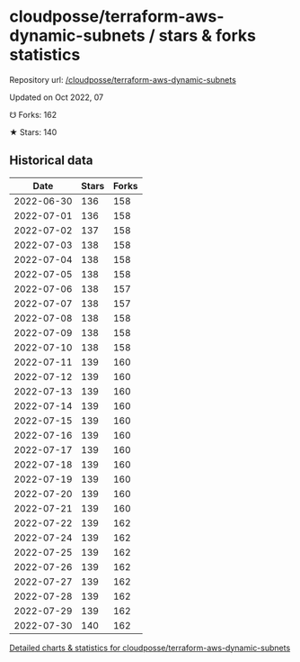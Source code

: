 # cloudposse/terraform-aws-dynamic-subnets / stars & forks statistics

Repository url: [/cloudposse/terraform-aws-dynamic-subnets](https://github.com/cloudposse/terraform-aws-dynamic-subnets)

Updated on Oct 2022, 07

☋ Forks: 162

★ Stars: 140

## Historical data
| Date | Stars | Forks |
|------|-------|-------|
| 2022-06-30 | 136 | 158 | 
| 2022-07-01 | 136 | 158 | 
| 2022-07-02 | 137 | 158 | 
| 2022-07-03 | 138 | 158 | 
| 2022-07-04 | 138 | 158 | 
| 2022-07-05 | 138 | 158 | 
| 2022-07-06 | 138 | 157 | 
| 2022-07-07 | 138 | 157 | 
| 2022-07-08 | 138 | 158 | 
| 2022-07-09 | 138 | 158 | 
| 2022-07-10 | 138 | 158 | 
| 2022-07-11 | 139 | 160 | 
| 2022-07-12 | 139 | 160 | 
| 2022-07-13 | 139 | 160 | 
| 2022-07-14 | 139 | 160 | 
| 2022-07-15 | 139 | 160 | 
| 2022-07-16 | 139 | 160 | 
| 2022-07-17 | 139 | 160 | 
| 2022-07-18 | 139 | 160 | 
| 2022-07-19 | 139 | 160 | 
| 2022-07-20 | 139 | 160 | 
| 2022-07-21 | 139 | 160 | 
| 2022-07-22 | 139 | 162 | 
| 2022-07-24 | 139 | 162 | 
| 2022-07-25 | 139 | 162 | 
| 2022-07-26 | 139 | 162 | 
| 2022-07-27 | 139 | 162 | 
| 2022-07-28 | 139 | 162 | 
| 2022-07-29 | 139 | 162 | 
| 2022-07-30 | 140 | 162 | 


[Detailed charts & statistics for cloudposse/terraform-aws-dynamic-subnets](https://reviewgithub.com/rep/cloudposse/terraform-aws-dynamic-subnets)
